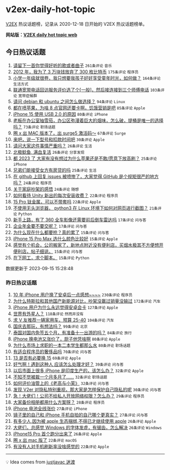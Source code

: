 # v2ex-daily-hot-topic

[V2EX](https://www.v2ex.com/) 热议话题榜，记录从 2020-12-18 日开始的 V2EX 热议话题榜单。

**网站版：[V2EX daily hot topic web](https://boojack.github.io/v2ex-daily-hot-topic-web/)**

## 今日热议话题

<!-- TODAY BEGIN -->

1. [请留下一首你觉得好听的歌或者曲子](https://www.v2ex.com/t/973927) `261条评论` `音乐`
1. [2012 年，我为了 3 万块钱放弃了 300 枚比特币](https://www.v2ex.com/t/973937) `175条评论` `程序员`
1. [小学一年级就很卷，我只想要我孩子好好享受童年时光，如何做？](https://www.v2ex.com/t/973933) `164条评论` `生活方式`
1. [联通宽带电话回访服务评价选了个[一般]，然后接连接到三个师傅电话](https://www.v2ex.com/t/974122) `103条评论` `宽带症候群`
1. [请问 debian 和 ubuntu 之间怎么做选择？](https://www.v2ex.com/t/974059) `94条评论` `Linux`
1. [都在喷苹果，为啥 8 点官网还要卡啊，饥饿营销是吧](https://www.v2ex.com/t/974238) `85条评论` `Apple`
1. [iPhone 15 使用 USB 2.0 的原因](https://www.v2ex.com/t/974024) `80条评论` `iPhone`
1. [老板在办公室抽雪茄，办公区弥漫着巨大的烟味，怎么破，提桶是唯一的选择吗？](https://www.v2ex.com/t/974078) `73条评论` `职场话题`
1. [圈 x 出 MAC 版本了，出 surge5 激活码～](https://www.v2ex.com/t/973948) `67条评论` `Surge`
1. [来吧，说一下型号和扣款时间吧](https://www.v2ex.com/t/974257) `30条评论` `Apple`
1. [请问大家这件事情严重吗？](https://www.v2ex.com/t/974221) `26条评论` `生活`
1. [北极鲶鱼, 满血复活](https://www.v2ex.com/t/973929) `26条评论` `分享发现`
1. [都 2023 了 大家有没有想过为什么苹果还是不敢/愿意下放高刷？](https://www.v2ex.com/t/974223) `25条评论` `iPhone`
1. [兄弟们能接受女方有房贷的吗](https://www.v2ex.com/t/974180) `25条评论` `生活`
1. [在 github 上回复 issues 被喷惨了，大家觉得 GitHub 是个规矩很严的地方吗？](https://www.v2ex.com/t/974275) `24条评论` `程序员`
1. [关于家庭吵架的感悟](https://www.v2ex.com/t/974008) `24条评论` `随想`
1. [如何看待 Unity 新出的每次安装收费？](https://www.v2ex.com/t/974113) `22条评论` `程序员`
1. [15 Pro 钛金属，可以不带套吗](https://www.v2ex.com/t/974089) `22条评论` `Apple`
1. [不使用无头浏览器， python3 在 Linux 环境下如何对网页进行截图？](https://www.v2ex.com/t/974016) `21条评论` `Python`
1. [新手上路，有了 360 全车影像还需要前后倒车雷达吗](https://www.v2ex.com/t/974106) `17条评论` `问与答`
1. [企业年金要不要交呢？](https://www.v2ex.com/t/973946) `17条评论` `问与答`
1. [为什么现在什么都要抢？真的累了](https://www.v2ex.com/t/974231) `15条评论` `问与答`
1. [iPhone 15 Pro Max 选什么颜色比较好](https://www.v2ex.com/t/974124) `15条评论` `Apple`
1. [感觉有个机会，公司搬家了，新地点附近没有便利店，买烟水极其不方便想开便利店，帖子细说。](https://www.v2ex.com/t/974056) `15条评论` `问与答`
1. [在下网工，求个脚本。](https://www.v2ex.com/t/974035) `15条评论` `Python`

数据更新于 2023-09-15 15:28:48

<!-- TODAY END -->

### 昨日热议话题

<!-- YESTERDAY BEGIN -->

1. [10 年 iPhone 用户换了安卓后一点感想~~~~](https://www.v2ex.com/t/973658) `230条评论` `程序员`
1. [为什么特斯拉和其他国产新能源对比，吵架没赢过销量没输过](https://www.v2ex.com/t/973606) `172条评论` `汽车`
1. [iPhone 用户为什么永远觉得安卓会卡](https://www.v2ex.com/t/973730) `127条评论` `Apple`
1. [世界有外星人？](https://www.v2ex.com/t/973598) `118条评论` `然而并没有`
1. [求 V 友推荐一辆家用车，预算 25-40](https://www.v2ex.com/t/973630) `104条评论` `汽车`
1. [国庆去那玩，有想法吗？](https://www.v2ex.com/t/973609) `99条评论` `北京`
1. [泰国对国内免签五个月，有准备十一出游的吗？](https://www.v2ex.com/t/973712) `84条评论` `旅行`
1. [iPhone 换电池又涨价了，厨子他凭啥啊](https://www.v2ex.com/t/973642) `80条评论` `Apple`
1. [为什么市场上求职的一本二本学生都那么水](https://www.v2ex.com/t/973818) `80条评论` `职场话题`
1. [有适合程序员的奢侈品吗](https://www.v2ex.com/t/973770) `70条评论` `问与答`
1. [13 是否有必要换 15](https://www.v2ex.com/t/973716) `69条评论` `Apple`
1. [好气啊！遇到这种人 应该怎么处理才好？](https://www.v2ex.com/t/973796) `39条评论` `问与答`
1. [以后市面上很多 iPhone 是印度生产的，该怎么办？](https://www.v2ex.com/t/973806) `32条评论` `Apple`
1. [不知不觉被裁一个月多月了……](https://www.v2ex.com/t/973764) `32条评论` `职场话题`
1. [如何评价油管上的《老高与小茉》](https://www.v2ex.com/t/973660) `32条评论` `问与答`
1. [发现 V2er 对隐私特别重视，那大家是怎样保护自己隐私的呢](https://www.v2ex.com/t/973717) `30条评论` `问与答`
1. [急！大佬们！公司不给私人开放网络权限？怎么办？](https://www.v2ex.com/t/973905) `29条评论` `程序员`
1. [大家备份相册都用什么方案呀？](https://www.v2ex.com/t/973776) `28条评论` `程序员`
1. [iPhone 电池全线涨价](https://www.v2ex.com/t/973686) `27条评论` `iPhone`
1. [镜子里的自己和 iPhone 手机自拍的自己哪个更真实？](https://www.v2ex.com/t/973628) `27条评论` `问与答`
1. [有多少人,因为被 apple 生态捆绑,不得已才继续使用 apple](https://www.v2ex.com/t/973877) `26条评论` `Apple`
1. [大佬们，总感觉 Windows 的字体发虚，有锯齿，怎么解决](https://www.v2ex.com/t/973728) `26条评论` `Windows`
1. [iPhone15 Pro 首个跑分出来了](https://www.v2ex.com/t/973691) `26条评论` `Apple`
1. [圈 x 出 mac 版了](https://www.v2ex.com/t/973873) `22条评论` `macOS`
1. [有没有人对手机刷新率没啥感觉的](https://www.v2ex.com/t/973759) `22条评论` `Apple`

<!-- YESTERDAY END -->

---

💡 Idea comes from [justjavac 迷渡](https://github.com/justjavac/)
